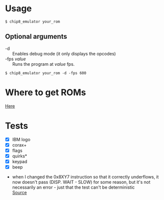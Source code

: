 # Usage
```
$ chip8_emulator your_rom
```
## Optional arguments 
-d  
&nbsp;&nbsp;&nbsp;&nbsp;&nbsp;&nbsp;Enables debug mode (it only displays the opcodes)  
-fps *value*  
  &nbsp;&nbsp;&nbsp;&nbsp;&nbsp;&nbsp;Runs the program at *value* fps.  
```
$ chip8_emulator your_rom -d -fps 600
```

# Where to get ROMs
[Here](https://johnearnest.github.io/chip8Archive/)

# Tests
- [x] IBM logo
- [x] corax+
- [x] flags
- [x] quirks*
- [x] keypad
- [x] beep  
* when I changed the 0x8XY7 instruction so that it correctly underflows, it now doesn't pass (DISP. WAIT - SLOW) for some reason, but it's not necessarily an error - just that the test can't be deterministic  
[Source](https://github.com/Timendus/chip8-test-suite)
